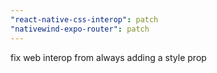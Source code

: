 ```yaml
---
"react-native-css-interop": patch
"nativewind-expo-router": patch
---
```


fix web interop from always adding a style prop
